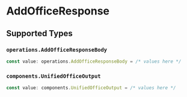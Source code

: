 # AddOfficeResponse


## Supported Types

### `operations.AddOfficeResponseBody`

```typescript
const value: operations.AddOfficeResponseBody = /* values here */
```

### `components.UnifiedOfficeOutput`

```typescript
const value: components.UnifiedOfficeOutput = /* values here */
```

